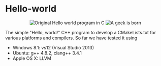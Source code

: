 Hello-world
===========

<p align="center">
  <img src="https://dl.dropboxusercontent.com/u/1068081/Shared-images/Hello-world--240x163.png?raw=true" alt="Original Hello world program in C"/>
  <img src="https://www.dropbox.com/s/yzukcqjkkfaltwk/Hello-world--A-geek-is-born-Ge10.jpg?raw=true" alt="A geek is born"/>
</p>

The simple "Hello, world!" C++ program to develop a CMakeLists.txt for various platforms and compilers.
So far we have tested it using
- Windows 8.1: vs12 (Visual Studio 2013)
- Ubuntu: g++ 4.8.2, clang++ 3.4.1
- Apple OS X: LLVM

